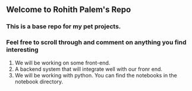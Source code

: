 ## Welcome to Rohith Palem's Repo

### This is a base repo for my pet projects.

### Feel free to scroll through and comment on anything you find interesting

1. We will be working on some front-end.
2. A backend system that will integrate well with our fronr end.
3. We will be working with python. You can find the notebooks in the notebook directory.


